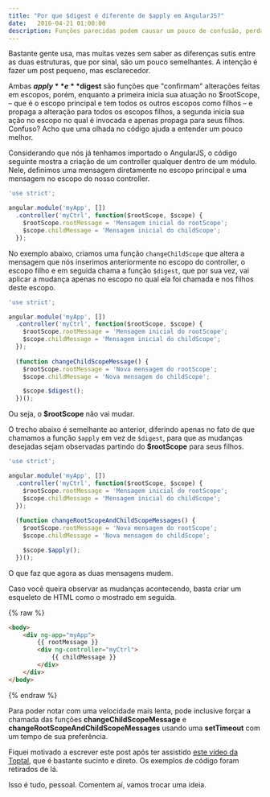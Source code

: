 ```yaml
---
title: "Por que $digest é diferente de $apply em AngularJS?"
date:   2016-04-21 01:00:00
description: Funções parecidas podem causar um pouco de confusão, perda de tempo, paciência e performance quando não entendemos partes minuciosas. Vamos conhecer os detalhes de cada uma, para fazer um uso mais preciso.
---
```


Bastante gente usa, mas muitas vezes sem saber as diferenças sutis entre as duas estruturas, que por sinal, são um pouco semelhantes. A intenção é fazer um post pequeno, mas esclarecedor.

Ambas **$apply** e **$digest** são funções que "confirmam" alterações feitas em escopos, porém, enquanto a primeira inicia sua atuação no $rootScope, – que é o escopo principal e tem todos os outros escopos como filhos – e propaga a alteração para todos os escopos filhos, a segunda inicia sua ação no escopo no qual é invocada e apenas propaga para seus filhos. Confuso? Acho que uma olhada no código ajuda a entender um pouco melhor.

Considerando que nós já tenhamos importado o AngularJS, o código seguinte mostra a criação de um controller qualquer dentro de um módulo. Nele, definimos uma mensagem diretamente no escopo principal e uma mensagem no escopo do nosso controller.

```javascript
'use strict';

angular.module('myApp', [])
  .controller('myCtrl', function($rootScope, $scope) {
    $rootScope.rootMessage = 'Mensagem inicial do rootScope';
    $scope.childMessage = 'Mensagem inicial do childScope';
  });
```

No exemplo abaixo, criamos uma função `changeChildScope` que altera a mensagem que nós inserimos anteriormente no escopo do controller, o escopo filho e em seguida chama a função `$digest`, que por sua vez, vai aplicar a mudança apenas no escopo no qual ela foi chamada e nos filhos deste escopo.

```javascript
'use strict';

angular.module('myApp', [])
  .controller('myCtrl', function($rootScope, $scope) {
    $rootScope.rootMessage = 'Mensagem inicial do rootScope';
    $scope.childMessage = 'Mensagem inicial do childScope';
  });
  
  (function changeChildScopeMessage() {
    $rootScope.rootMessage = 'Nova mensagem do rootScope';
    $scope.childMessage = 'Nova mensagem do childScope';

    $scope.$digest();
  })();
```
Ou seja, o **$rootScope** não vai mudar.


O trecho abaixo é semelhante ao anterior, diferindo apenas no fato de que chamamos a função `$apply` em vez de `$digest`, para que as mudanças desejadas sejam observadas partindo do **$rootScope** para seus filhos.


```javascript
'use strict';

angular.module('myApp', [])
  .controller('myCtrl', function($rootScope, $scope) {
    $rootScope.rootMessage = 'Mensagem inicial do rootScope';
    $scope.childMessage = 'Mensagem inicial do childScope';
  });
  
  (function changeRootScopeAndChildScopeMessages() {
    $rootScope.rootMessage = 'Nova mensagem do rootScope';
    $scope.childMessage = 'Nova mensagem do childScope';

    $scope.$apply();
  })();
```
O que faz que agora as duas mensagens mudem.

Caso você queira observar as mudanças acontecendo, basta criar um esqueleto de HTML como o mostrado em seguida. 

{% raw %}
```html
<body>
    <div ng-app="myApp">
        {{ rootMessage }}
        <div ng-controller="myCtrl">
            {{ childMessage }}
        </div>
    </div>
</body>
```
{% endraw %}

Para poder notar com uma velocidade mais lenta, pode inclusive forçar a chamada das funções **changeChildScopeMessage** e **changeRootScopeAndChildScopeMessages** usando uma **setTimeout** com um tempo de sua preferência.

Fiquei motivado a escrever este post após ter assistido [este vídeo da Toptal](https://www.youtube.com/watch?v=LgDgazlr_Kw), que é bastante sucinto e direto. Os exemplos de código foram retirados de lá.

Isso é tudo, pessoal. Comentem aí, vamos trocar uma ideia.